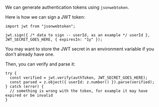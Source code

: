 We can generate authentication tokens using `jsonwebtoken`.

Here is how we can sign a JWT token:
```
import jwt from "jsonwebtoken";

jwt.sign({ /* data to sign -- userId, as an example */ userId }, JWT_SECRET_GOES_HERE, { expiresIn: "1y" });
```

You may want to store the JWT secret in an environment variable if you don't already have one.

Then, you can verify and parse it:
```
try {
  const verified = jwt.verify(authToken, JWT_SECRET_GOES_HERE);
  const parsed = z.object({ userId: z.number() }).parse(verified);
} catch (error) {
  // something is wrong with the token, for example it may have expired or be invalid
}
```
